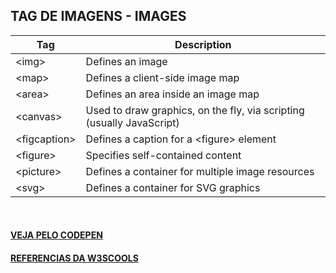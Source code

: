 TAG DE IMAGENS - IMAGES				
---				
Tag | Description
--- | ---		
|	&lt;img&gt;	|	Defines an image |
 |	&lt;map&gt;	|	Defines a client-side image map |
|	&lt;area&gt;	|	Defines an area inside an image map |
|	&lt;canvas&gt;	|	Used to draw graphics, on the fly, via scripting &lpar;usually JavaScript&rpar; |
|	&lt;figcaption&gt;	|	Defines a caption for a &lt;figure&gt; element |
|	&lt;figure&gt;	|	Specifies self-contained content |
|	&lt;picture&gt;	|	Defines a container for multiple image resources |
|	&lt;svg&gt;	|	Defines a container for SVG graphics |
<br>


#### [VEJA PELO CODEPEN](https://codepen.io/Miguel-HCJS/pen/BaRXgJz)

#### [REFERENCIAS DA W3SCOOLS](https://www.w3schools.com/tags/ref_byfunc.asp)